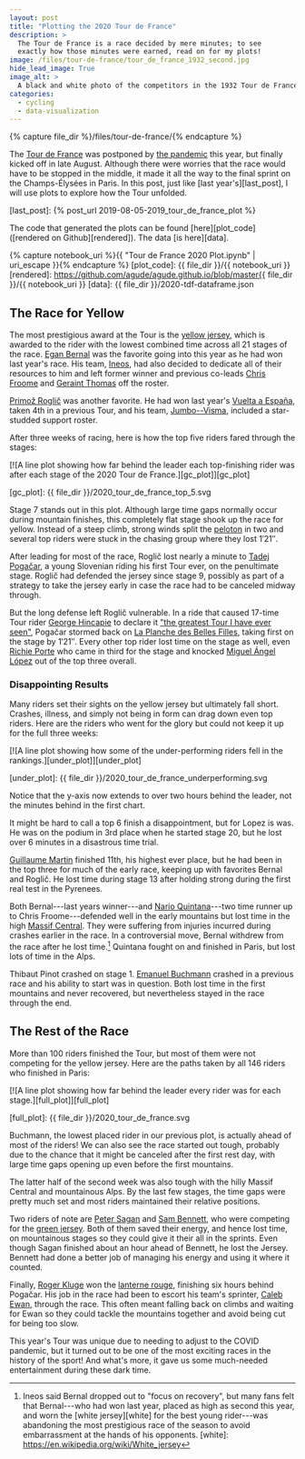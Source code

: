 ```yaml
---
layout: post
title: "Plotting the 2020 Tour de France"
description: >
  The Tour de France is a race decided by mere minutes; to see
  exactly how those minutes were earned, read on for my plots!
image: /files/tour-de-france/tour_de_france_1932_second.jpg
hide_lead_image: True
image_alt: >
  A black and white photo of the competitors in the 1932 Tour de France.
categories:
  - cycling
  - data-visualization
---
```


{% capture file_dir %}/files/tour-de-france/{% endcapture %}

The [Tour de France][tour] was postponed by [the pandemic][covid] this year,
but finally kicked off in late August. Although there were worries that the
race would have to be stopped in the middle, it made it all the way to the
final sprint on the Champs-Élysées in Paris. In this post, just like [last
year's][last_post], I will use plots to explore how the Tour unfolded.

[tour]: https://en.wikipedia.org/wiki/2020_Tour_de_France
[covid]: https://en.wikipedia.org/wiki/COVID-19_pandemic
[last_post]: {% post_url 2019-08-05-2019_tour_de_france_plot %}

The code that generated the plots can be found [here][plot_code]
([rendered on Github][rendered]). The data [is here][data].

{% capture notebook_uri %}{{ "Tour de France 2020 Plot.ipynb" | uri_escape }}{% endcapture %}
[plot_code]: {{ file_dir }}/{{ notebook_uri }}
[rendered]: https://github.com/agude/agude.github.io/blob/master{{ file_dir }}/{{ notebook_uri }}
[data]: {{ file_dir }}/2020-tdf-dataframe.json

## The Race for Yellow

The most prestigious award at the Tour is the [yellow jersey][yellow], which
is awarded to the rider with the lowest combined time across all 21 stages of
the race. [Egan Bernal][bernal] was the favorite going into this year as he
had won last year's race. His team, [Ineos][ineos], had also decided to
dedicate all of their resources to him and left former winner and previous
co-leads [Chris Froome][froome] and [Geraint Thomas][thomas] off the roster.

[yellow]: https://en.wikipedia.org/wiki/General_classification_in_the_Tour_de_France
[bernal]: https://en.wikipedia.org/wiki/Egan_Bernal
[ineos]: https://en.wikipedia.org/wiki/Ineos_Grenadiers
[froome]: https://en.wikipedia.org/wiki/Chris_Froome
[thomas]: https://en.wikipedia.org/wiki/Geraint_Thomas

[Primož Roglič][roglic] was another favorite. He had won last year's [Vuelta a
España][vuelta], taken 4th in a previous Tour, and his team,
[Jumbo--Visma][jumbo], included a star-studded support roster.

[roglic]: https://en.wikipedia.org/wiki/Primo%C5%BE_Rogli%C4%8D
[vuelta]: https://en.wikipedia.org/wiki/2019_Vuelta_a_Espa%C3%B1a
[jumbo]: https://en.wikipedia.org/wiki/Team_Jumbo%E2%80%93Visma

After three weeks of racing, here is how the top five riders fared through the
stages:

[![A line plot showing how far behind the leader each top-finishing rider was
after each stage of the 2020 Tour de France.][gc_plot]][gc_plot]

[gc_plot]: {{ file_dir }}/2020_tour_de_france_top_5.svg

Stage 7 stands out in this plot. Although large time gaps normally occur
during mountain finishes, this completely flat stage shook up the race for
yellow. Instead of a steep climb, strong winds split the [peloton][peloton] in
two and several top riders were stuck in the chasing group where they lost
1′21″.

[peloton]: https://en.wikipedia.org/wiki/Peloton

After leading for most of the race, Roglič lost nearly a minute to [Tadej
Pogačar][pogacar], a young Slovenian riding his first Tour ever, on the
penultimate stage. Roglič had defended the jersey since stage 9, possibly as
part of a strategy to take the jersey early in case the race had to be
canceled midway through.

[pogacar]: https://en.wikipedia.org/wiki/Tadej_Poga%C4%8Dar

But the long defense left Roglič vulnerable. In a ride that caused 17-time
Tour rider [George Hincapie][hincapie] to declare it ["the greatest Tour I
have ever seen"][themove], Pogačar stormed back on [La Planche des Belles
Filles][planche], taking first on the stage by 1′21″. Every other top rider
lost time on the stage as well, even [Richie Porte][porte] who came in third
for the stage and knocked [Miguel Ángel López][lopez] out of the top three
overall.

[hincapie]: https://en.wikipedia.org/wiki/George_Hincapie
[themove]: https://wedu.team/themove/2020-tour-de-france-stage-20
[planche]: https://en.wikipedia.org/wiki/La_Planche_des_Belles_Filles
[porte]: https://en.wikipedia.org/wiki/Richie_Porte
[lopez]: https://en.wikipedia.org/wiki/Miguel_%C3%81ngel_L%C3%B3pez_(cyclist)

### Disappointing Results

Many riders set their sights on the yellow jersey but ultimately fall short.
Crashes, illness, and simply not being in form can drag down even top riders.
Here are the riders who went for the glory but could not keep it up for the
full three weeks:

[![A line plot showing how some of the under-performing riders fell in the
rankings.][under_plot]][under_plot]

[under_plot]: {{ file_dir }}/2020_tour_de_france_underperforming.svg

Notice that the y-axis now extends to over two hours behind the leader, not
the minutes behind in the first chart.

It might be hard to call a top 6 finish a disappointment, but for Lopez is
was. He was on the podium in 3rd place when he started stage 20, but he lost
over 6 minutes in a disastrous time trial.

[Guillaume Martin][martin] finished 11th, his highest ever place, but he had
been in the top three for much of the early race, keeping up with favorites
Bernal and Roglič. He lost time during stage 13 after holding strong during
the first real test in the Pyrenees.

[martin]: https://en.wikipedia.org/wiki/Guillaume_Martin

Both Bernal---last years winner---and [Nario Quintana][quintana]---two time
runner up to Chris Froome---defended well in the early mountains but lost time
in the high [Massif Central][mc]. They were suffering from injuries incurred
during crashes earlier in the race. In a controversial move, Bernal withdrew
from the race after he lost time.[^sportsmanship] Quintana fought on and
finished in Paris, but lost lots of time in the Alps.

[quintana]: https://en.wikipedia.org/wiki/Nairo_Quintana
[mc]: https://en.wikipedia.org/wiki/Massif_Central
[^sportsmanship]: Ineos said Bernal dropped out to "focus on recovery", but many fans felt that Bernal---who had won last year, placed as high as second this year, and worn the [white jersey][white] for the best young rider---was abandoning the most prestigious race of the season to avoid embarrassment at the hands of his opponents. 
[white]: https://en.wikipedia.org/wiki/White_jersey

Thibaut Pinot crashed on stage 1. [Emanuel Buchmann][buchmann] crashed in a
previous race and his ability to start was in question. Both lost time in the
first mountains and never recovered, but nevertheless stayed in the race
through the end.

[pinot]: https://en.wikipedia.org/wiki/Thibaut_Pinot
[buchmann]: https://en.wikipedia.org/wiki/Emanuel_Buchmann

## The Rest of the Race

More than 100 riders finished the Tour, but most of them were not competing
for the yellow jersey. Here are the paths taken by all 146 riders who finished
in Paris:

[![A line plot showing how far behind the leader every rider was for each
stage.][full_plot]][full_plot]

[full_plot]: {{ file_dir }}/2020_tour_de_france.svg

Buchmann, the lowest placed rider in our previous plot, is actually ahead of
most of the riders! We can also see the race started out tough, probably due
to the chance that it might be canceled after the first rest day, with large
time gaps opening up even before the first mountains.

The latter half of the second week was also tough with the hilly Massif
Central and mountainous Alps. By the last few stages, the time gaps were
pretty much set and most riders maintained their relative positions.

Two riders of note are [Peter Sagan][sagan] and [Sam Bennett][bennett], who
were competing for the [green jersey][green]. Both of them saved their energy,
and hence lost time, on mountainous stages so they could give it their all in
the sprints. Even though Sagan finished about an hour ahead of Bennett, he
lost the Jersey. Bennett had done a better job of managing his energy and
using it where it counted.

[bennett]: https://en.wikipedia.org/wiki/Sam_Bennett_(cyclist)
[sagan]: https://en.wikipedia.org/wiki/Peter_Sagan
[green]: https://en.wikipedia.org/wiki/Points_classification_in_the_Tour_de_France

Finally, [Roger Kluge][kluge] won the [lanterne rouge][lanterne], finishing
six hours behind Pogačar. His job in the race had been to escort his team's
sprinter, [Caleb Ewan][ewan], through the race. This often meant falling back
on climbs and waiting for Ewan so they could tackle the mountains together and
avoid being cut for being too slow.

[kluge]: https://en.wikipedia.org/wiki/Roger_Kluge
[lanterne]: https://en.wikipedia.org/wiki/Lanterne_rouge
[ewan]: https://en.wikipedia.org/wiki/Caleb_Ewan

This year's Tour was unique due to needing to adjust to the COVID pandemic,
but it turned out to be one of the most exciting races in the history of the
sport! And what's more, it gave us some much-needed entertainment during these
dark time.
